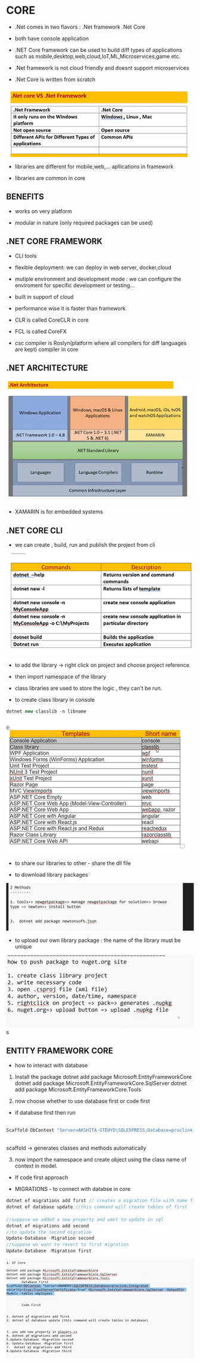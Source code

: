 
# CORE

- .Net comes in two flavors : .Net framework
                              .Net Core


- both have console application
 - .NET Core framework can be used to build diff types of applications such as mobile,desktop,web,cloud,IoT,ML,Microservices,game etc.

- .Net framework is not cloud friendly and doesnt support microservices

- .Net Core is written from scratch

![alt text](image-61.png)

- libraries are different for mobile,web,... apllications in framework

- libraries are common in core



## BENEFITS

- works on very platform

- modular in nature (only required packages can be used)

## .NET CORE FRAMEWORK
- CLI tools 

- flexible deployment: we can deploy in web server, docker,cloud

- mutiple environment and development mode : we can configure the enviroment for specific development or testing...

- built in support of cloud

- performance wise it is faster than framework


- CLR is called CoreCLR in core

- FCL is called CoreFX 

- csc compiler is Roslyn(platform where all compilers for diff languages are kept) compiler in core


## .NET ARCHITECTURE

![alt text](image-62.png)

- XAMARIN is for embedded systems 



## .NET CORE CLI

- we can create , build, run and publish the project from cli

![alt text](image-63.png)

- to add the library -> right click on project and choose project reference.

- then import namespace of the library

- class libraries are used to store the logic , they can't be run.

- to create class library in console
```c#
dotnet new classlib -n libname
```

![alt text](image-64.png)

- to share our libraries to other - share the dll file

- to download library packages 

![alt text](image-65.png)

- to upload our own library package : the name of the library must be unique

![alt text](image-66.png)s




## ENTITY FRAMEWORK CORE

- how to interact with database

1. Install the package
dotnet add package Microsoft.EntityFrameworkCore
dotnet add package Microsoft.EntityFrameworkCore.SqlServer
dotnet add package Microsoft.EntityFrameworkCore.Tools

2. now choose whether to use database first or code first
- if database first then run
```c#

Scaffold-DbContext "Server=AKSHITA-GTEHYD\SQLEXPRESS;Database=proclink;Integrated security=true;TrustServerCertificate=True" Microsoft.EntityFrameworkCore.SqlServer -OutputDir Models -tables employees
 

```

scaffold -> generates classes and methods automatically

3. now import the namespace and create object using the class name of context in model. 


- If code first approach

- MIGRATIONS - to connect with databse in core

```c#
dotnet ef migrations add first // creates a migration file with name first
dotnet ef database update //this command will create tables of first

//suppose we added a new property and want to update in sql
dotnet ef migrations add second
//to update the second migration
Update-Database -Migration second
//suppose we want to revert to first migration
Update-Database -Migration first
```

![alt text](image-68.png) 
